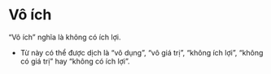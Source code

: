 # Vô ích

“Vô ích” nghĩa là không có ích lợi.
- Từ này có thể được dịch là “vô dụng”, “vô giá trị”, “không ích lợi”, “không có giá trị” hay “không có ích lợi”.

